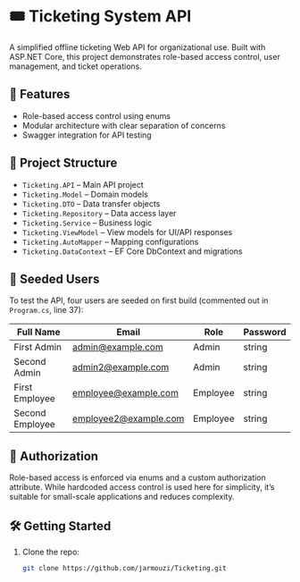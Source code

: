 # 🎟️ Ticketing System API

A simplified offline ticketing Web API for organizational use. Built with ASP.NET Core, this project demonstrates role-based access control, user management, and ticket operations.

## 🚀 Features

- Role-based access control using enums
- Modular architecture with clear separation of concerns
- Swagger integration for API testing

## 🧱 Project Structure

- `Ticketing.API` – Main API project
- `Ticketing.Model` – Domain models
- `Ticketing.DTO` – Data transfer objects
- `Ticketing.Repository` – Data access layer
- `Ticketing.Service` – Business logic
- `Ticketing.ViewModel` – View models for UI/API responses
- `Ticketing.AutoMapper` – Mapping configurations
- `Ticketing.DataContext` – EF Core DbContext and migrations

## 👥 Seeded Users

To test the API, four users are seeded on first build (commented out in `Program.cs`, line 37):

| Full Name        | Email                | Role     | Password |
|------------------|----------------------|----------|----------|
| First Admin      | admin@example.com    | Admin    | string   |
| Second Admin     | admin2@example.com   | Admin    | string   |
| First Employee   | employee@example.com | Employee | string   |
| Second Employee  | employee2@example.com| Employee | string   |

## 🔐 Authorization

Role-based access is enforced via enums and a custom authorization attribute. While hardcoded access control is used here for simplicity, it’s suitable for small-scale applications and reduces complexity.

## 🛠️ Getting Started

1. Clone the repo:
   ```bash
   git clone https://github.com/jarmouzi/Ticketing.git

